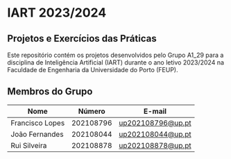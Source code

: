 # IART 2023/2024

## Projetos e Exercícios das Práticas
Este repositório contém os projetos desenvolvidos pelo Grupo A1_29 para a disciplina de Inteligência Artificial (IART) durante o ano letivo 2023/2024 na Faculdade de Engenharia da Universidade do Porto (FEUP).

## Membros do Grupo
| Nome             | Número    | E-mail               |
| ---------------- | --------- | -------------------- |
| Francisco Lopes  | 202108796 | up202108796@up.pt    |
| João Fernandes   | 202108044 | up202108044@up.pt    |
| Rui Silveira     | 202108878 | up202108878@up.pt    |